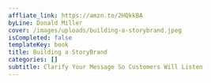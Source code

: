 ```yaml
---
affliate_link: https://amzn.to/2HQkkBA
byLine: Donald Miller
cover: /images/uploads/building-a-storybrand.jpeg
isCompleted: false
templateKey: book
title: Building a StoryBrand
categories: []
subtitle: Clarify Your Message So Customers Will Listen
---
```

